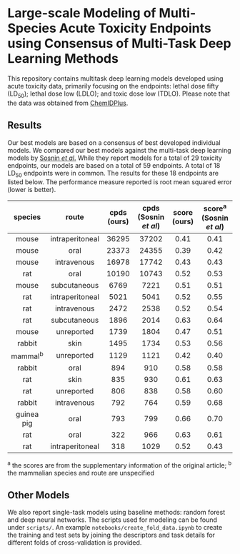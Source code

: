 # Large-scale Modeling of Multi-Species Acute Toxicity Endpoints using Consensus of Multi-Task Deep Learning Methods
This repository contains multitask deep learning models developed using acute toxicity data, primarily focusing on the endpoints: lethal dose fifty (LD<sub>50</sub>); lethal dose low (LDLO); and toxic dose low (TDLO). Please note that the data was obtained from [ChemIDPlus](https://chem.nlm.nih.gov/chemidplus/).

## Results

Our best models are based on a consensus of best developed individual models. We compared our best models against the multi-task deep learning models by [Sosnin *et al*.](https://doi.org/10.1021/acs.jcim.8b00685) While they report models for a total of 29 toxicity endpoints, our models are based on a total of 59 endpoints. A total of 18 LD<sub>50</sub> endpoints were in common. The results for these 18 endpoints are listed below. The performance measure reported is root mean squared error (lower is better).


species | route | cpds (ours) | cpds (Sosnin *et al*) | score (ours) | score<sup>a</sup> (Sosnin *et al*) |
| :---: | :---: | :---: | :---: | :---: | :---: |
mouse | intraperitoneal | 36295 | 37202 | 0.41 | 0.41 |
mouse | oral | 23373 | 24355 | 0.39 | 0.42 |
mouse | intravenous | 16978 | 17742 | 0.43 | 0.43 |
rat | oral | 10190 | 10743 | 0.52 | 0.53 |
mouse | subcutaneous | 6769 | 7221 | 0.51 | 0.51 |
rat | intraperitoneal | 5021 | 5041 | 0.52 | 0.55 |
rat | intravenous | 2472 | 2538 | 0.52 | 0.54 |
rat | subcutaneous | 1896 | 2014 | 0.63 | 0.64 |
mouse | unreported | 1739 | 1804 | 0.47 | 0.51 |
rabbit | skin | 1495 | 1734 | 0.53 | 0.56 |
mammal<sup>b</sup>| unreported | 1129 | 1121 | 0.42 | 0.40 |
rabbit | oral | 894 | 910 | 0.58 | 0.58 |
rat | skin | 835 | 930 | 0.61 | 0.63 |
rat | unreported | 806 | 838 | 0.58 | 0.60 |
rabbit | intravenous | 792 | 764 | 0.59 | 0.68 |
guinea pig | oral | 793 | 799 | 0.66 | 0.70 |
rat | oral | 322 | 966 | 0.63 | 0.61 |
rat | intraperitoneal | 318 | 1029 | 0.52 | 0.43

<sup>a</sup> the scores are from the supplementary information of the original article; <sup>b</sup> the mammalian species and route are unspecified

## Other Models

We also report single-task models using baseline methods: random forest and deep neural networks. The scripts used for modeling can be found under `scripts/`. An example `notebooks/create_fold_data.ipynb` to create the training and test sets by joining the descriptors and task details for different folds of cross-validation is provided.

